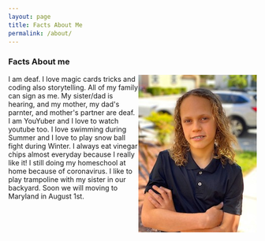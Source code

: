 ```yaml
---
layout: page
title: Facts About Me
permalink: /about/
---
```


### Facts About me

<img src="/assets/images/jace-headshot.jpeg" style="float: right;" alt="A headshot of Jace smiling at camera with arms crossed">

I am deaf. I love magic cards tricks and coding also storytelling. All of my family can sign as me. My sister/dad is hearing, and my mother, my dad's parnter, and mother's partner are deaf. I am YouYuber and I love to watch youtube too. I love swimming during Summer and I love to play snow ball fight during Winter. I always eat vinegar chips almost everyday because I really like it! I still doing my homeschool at home because of coronavirus. I like to play trampoline with my sister in our backyard. Soon we will moving to Maryland in August 1st.

